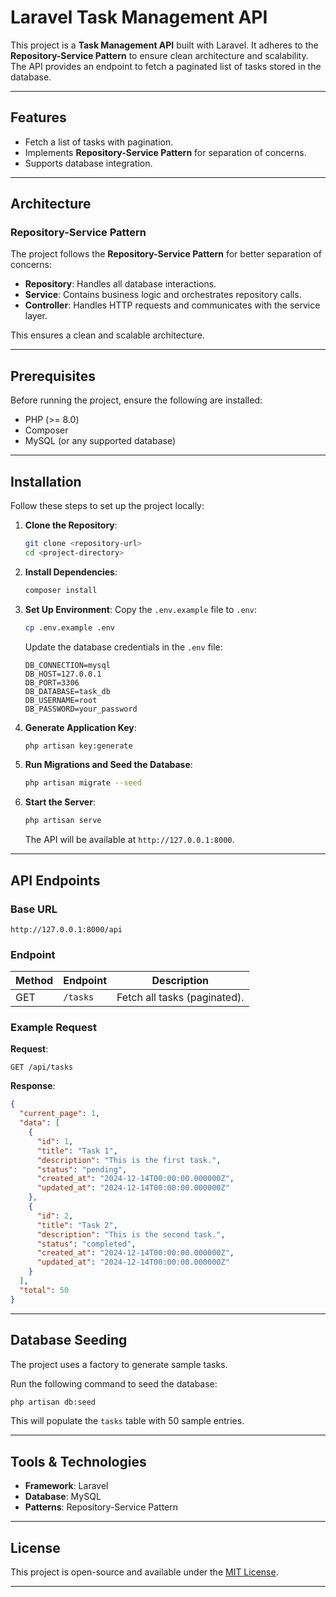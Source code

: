 
# Laravel Task Management API

This project is a **Task Management API** built with Laravel. It adheres to the **Repository-Service Pattern** to ensure clean architecture and scalability. The API provides an endpoint to fetch a paginated list of tasks stored in the database.

---

## Features

- Fetch a list of tasks with pagination.
- Implements **Repository-Service Pattern** for separation of concerns.
- Supports database integration.

---

## Architecture

### **Repository-Service Pattern**
The project follows the **Repository-Service Pattern** for better separation of concerns:

- **Repository**: Handles all database interactions.
- **Service**: Contains business logic and orchestrates repository calls.
- **Controller**: Handles HTTP requests and communicates with the service layer.

This ensures a clean and scalable architecture.

---

## Prerequisites

Before running the project, ensure the following are installed:

- PHP (>= 8.0)
- Composer
- MySQL (or any supported database)

---

## Installation

Follow these steps to set up the project locally:

1. **Clone the Repository**:
   ```bash
   git clone <repository-url>
   cd <project-directory>
   ```

2. **Install Dependencies**:
   ```bash
   composer install
   ```

3. **Set Up Environment**:
   Copy the `.env.example` file to `.env`:
   ```bash
   cp .env.example .env
   ```
   Update the database credentials in the `.env` file:
   ```dotenv
   DB_CONNECTION=mysql
   DB_HOST=127.0.0.1
   DB_PORT=3306
   DB_DATABASE=task_db
   DB_USERNAME=root
   DB_PASSWORD=your_password
   ```

4. **Generate Application Key**:
   ```bash
   php artisan key:generate
   ```

5. **Run Migrations and Seed the Database**:
   ```bash
   php artisan migrate --seed
   ```

6. **Start the Server**:
   ```bash
   php artisan serve
   ```

   The API will be available at `http://127.0.0.1:8000`.

---

## API Endpoints

### **Base URL**
```
http://127.0.0.1:8000/api
```

### **Endpoint**

| Method | Endpoint    | Description                  |
|--------|-------------|------------------------------|
| GET    | `/tasks`    | Fetch all tasks (paginated). |

### **Example Request**

**Request**:
```http
GET /api/tasks
```

**Response**:
```json
{
  "current_page": 1,
  "data": [
    {
      "id": 1,
      "title": "Task 1",
      "description": "This is the first task.",
      "status": "pending",
      "created_at": "2024-12-14T00:00:00.000000Z",
      "updated_at": "2024-12-14T00:00:00.000000Z"
    },
    {
      "id": 2,
      "title": "Task 2",
      "description": "This is the second task.",
      "status": "completed",
      "created_at": "2024-12-14T00:00:00.000000Z",
      "updated_at": "2024-12-14T00:00:00.000000Z"
    }
  ],
  "total": 50
}
```

---

## Database Seeding

The project uses a factory to generate sample tasks.

Run the following command to seed the database:
```bash
php artisan db:seed
```

This will populate the `tasks` table with 50 sample entries.

---

## Tools & Technologies

- **Framework**: Laravel
- **Database**: MySQL
- **Patterns**: Repository-Service Pattern


---

## License

This project is open-source and available under the [MIT License](LICENSE).

---
